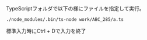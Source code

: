 
TypeScriptフォルダで以下の様にファイルを指定して実行。

```shell
./node_modules/.bin/ts-node work/ABC_285/a.ts
```

標準入力時にCtrl + Dで入力を終了